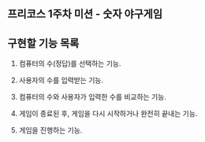 ## 프리코스 1주차 미션 - 숫자 야구게임

## 구현할 기능 목록
1. 컴퓨터의 수(정답)를 선택하는 기능.

2. 사용자의 수를 입력받는 기능.

3. 컴퓨터의 수와 사용자가 입력한 수를 비교하는 기능.

4. 게임이 종료된 후, 게임을 다시 시작하거나 완전히 끝내는 기능.

5. 게임을 진행하는 기능.
